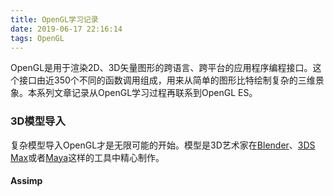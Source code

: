 ```yaml
---
title: OpenGL学习记录
date: 2019-06-17 22:16:14
tags: OpenGL
---
```


OpenGL是用于渲染2D、3D矢量图形的跨语言、跨平台的应用程序编程接口。这个接口由近350个不同的函数调用组成，用来从简单的图形比特绘制复杂的三维景象。本系列文章记录从OpenGL学习过程再联系到OpenGL ES。

### 3D模型导入

复杂模型导入OpenGL才是无限可能的开始。模型是3D艺术家在[Blender](http://www.blender.org/)、[3DS Max](http://www.autodesk.nl/products/3ds-max/overview)或者[Maya](http://www.autodesk.com/products/autodesk-maya/overview)这样的工具中精心制作。

#### Assimp

